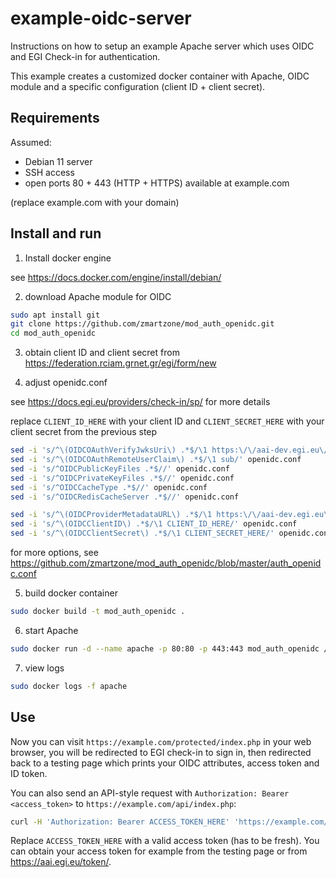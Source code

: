 # example-oidc-server

Instructions on how to setup an example Apache server which uses OIDC and EGI Check-in for authentication.

This example creates a customized docker container with Apache, OIDC module and a specific configuration (client ID + client secret).

## Requirements

Assumed:
* Debian 11 server
* SSH access
* open ports 80 + 443 (HTTP + HTTPS) available at example.com

(replace example.com with your domain)

## Install and run

1. Install docker engine

see https://docs.docker.com/engine/install/debian/

2. download Apache module for OIDC

```sh
sudo apt install git
git clone https://github.com/zmartzone/mod_auth_openidc.git
cd mod_auth_openidc
```

3. obtain client ID and client secret from https://federation.rciam.grnet.gr/egi/form/new

4. adjust openidc.conf

see https://docs.egi.eu/providers/check-in/sp/ for more details

replace `CLIENT_ID_HERE` with your client ID and `CLIENT_SECRET_HERE` with your client secret from the previous step

```sh
sed -i 's/^\(OIDCOAuthVerifyJwksUri\) .*$/\1 https:\/\/aai-dev.egi.eu\/oidc\/jwk/' openidc.conf
sed -i 's/^\(OIDCOAuthRemoteUserClaim\) .*$/\1 sub/' openidc.conf
sed -i 's/^OIDCPublicKeyFiles .*$//' openidc.conf
sed -i 's/^OIDCPrivateKeyFiles .*$//' openidc.conf
sed -i 's/^OIDCCacheType .*$//' openidc.conf
sed -i 's/^OIDCRedisCacheServer .*$//' openidc.conf

sed -i 's/^\(OIDCProviderMetadataURL\) .*$/\1 https:\/\/aai-dev.egi.eu\/oidc\/.well-known\/openid-configuration/' openidc.conf
sed -i 's/^\(OIDCClientID\) .*$/\1 CLIENT_ID_HERE/' openidc.conf
sed -i 's/^\(OIDCClientSecret\) .*$/\1 CLIENT_SECRET_HERE/' openidc.conf
```

for more options, see https://github.com/zmartzone/mod_auth_openidc/blob/master/auth_openidc.conf

5. build docker container

```sh
sudo docker build -t mod_auth_openidc .
```
6. start Apache

```sh
sudo docker run -d --name apache -p 80:80 -p 443:443 mod_auth_openidc /bin/bash -c "/root/run.sh"
```

7. view logs

```sh
sudo docker logs -f apache
```

## Use

Now you can visit `https://example.com/protected/index.php` in your web browser, you will be redirected to EGI check-in to sign in,
then redirected back to a testing page which prints your OIDC attributes, access token and ID token.

You can also send an API-style request with `Authorization: Bearer <access_token>` to `https://example.com/api/index.php`:

```sh
curl -H 'Authorization: Bearer ACCESS_TOKEN_HERE' 'https://example.com/api/index.php'
```

Replace `ACCESS_TOKEN_HERE` with a valid access token (has to be fresh). You can obtain your access token for example from the testing page or from https://aai.egi.eu/token/.
